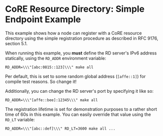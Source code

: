 CoRE Resource Directory: Simple Endpoint Example
================================================

This example shows how a node can register with a CoRE resource directory using
the simple registration procedure as described in RFC 9176, section 5.1.

When running this example, you **must** define the RD server's IPv6 address
statically, using the `RD_ADDR` environment variable:
```
RD_ADDR=\\\"[abc:0815::123]\\\" make all
```
Per default, this is set to some random global address (`[affe::1]`) for compile
test reasons. So change it!

Additionally, you can change the RD server's port by specifying it like so:
```
RD_ADDR=\\\"[affe::bee]:12345\\\" make all
```

The registration lifetime is set for demonstration purposes to a rather short
time of 60s in this example. You can easily override that value using the
`RD_LT` variable:
```
RD_ADDR=\\\"[abc::def]\\\" RD_LT=3600 make all ...
```
